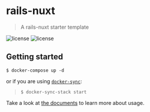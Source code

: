 # rails-nuxt

> A rails-nuxt starter template

![license][badge-license]
![license][badge-nuxt]

[badge-license]: https://badgen.net/github/license/tdkn/rails-nuxt
[badge-nuxt]: https://badgen.net/badge/Nuxt.js/2.8.1/03BF84

## Getting started

```
$ docker-compose up -d
```

or if you are using [`docker-sync`](http://docker-sync.io/):

> ```
> $ docker-sync-stack start
> ```

Take a look at [the documents](https://docker-sync.readthedocs.io/en/latest/) to learn more about usage.
